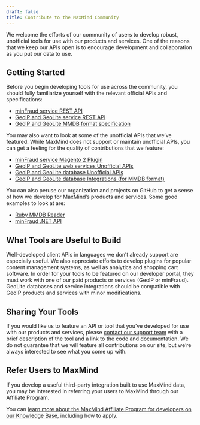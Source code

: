 ```yaml
---
draft: false
title: Contribute to the MaxMind Community
---
```


We welcome the efforts of our community of users to develop robust, unofficial
tools for use with our products and services. One of the reasons that we keep
our APIs open is to encourage development and collaboration as you put our data
to use.

## Getting Started

Before you begin developing tools for use across the community, you should fully
familiarize yourself with the relevant official APIs and specifications:

- [minFraud service REST API](/minfraud/api-documentation/#request-and-response-api-references)
- [GeoIP and GeoLite service REST API](/geoip/docs/web-services#request-and-response-api-references)
- [GeoIP and GeoLite MMDB format specification](https://github.com/maxmind/MaxMind-DB/blob/main/MaxMind-DB-spec.md)

You may also want to look at some of the unofficial APIs that we’ve featured.
While MaxMind does not support or maintain unofficial APIs, you can get a
feeling for the quality of contributions that we feature:

- [minFraud service Magento 2 Plugin](https://www.weltpixel.com/magento2-maxmind-fraud-prevention-minfraud.html)
- [GeoIP and GeoLite web services Unofficial APIs](/geoip/docs/web-services/#third-party-client-apis)
- [GeoIP and GeoLite database Unofficial APIs](/geoip/docs/databases/#unofficial-client-apis)
- [GeoIP and GeoLite database Integrations (for MMDB format)](/geoip/docs/databases/#integrations)

You can also peruse our organization and projects on GitHub to get a sense of
how we develop for MaxMind’s products and services. Some good examples to look
at are:

- [Ruby MMDB Reader](https://github.com/maxmind/MaxMind-DB-Reader-ruby)
- [minFraud .NET API](https://github.com/maxmind/minfraud-api-dotnet)

## What Tools are Useful to Build

Well-developed client APIs in languages we don’t already support are especially
useful. We also appreciate efforts to develop plugins for popular content
management systems, as well as analytics and shopping cart software. In order
for your tools to be featured on our developer portal, they must work with one
of our paid products or services (GeoIP or minFraud). GeoLite databases and
service integrations should be compatible with GeoIP products and services with
minor modifications.

## Sharing Your Tools

If you would like us to feature an API or tool that you’ve developed for use
with our products and services, please
[contact our support team](https://support.maxmind.com/hc/en-us/requests/new)
with a brief description of the tool and a link to the code and documentation.
We do not guarantee that we will feature all contributions on our site, but
we’re always interested to see what you come up with.

## Refer Users to MaxMind

If you develop a useful third-party integration built to use MaxMind data, you
may be interested in referring your users to MaxMind through our Affiliate
Program.

You can
[learn more about the MaxMind Affiliate Program for developers on our Knowledge Base](https://support.maxmind.com/knowledge-base/account-and-purchasing#affiliate-program),
including how to apply.
